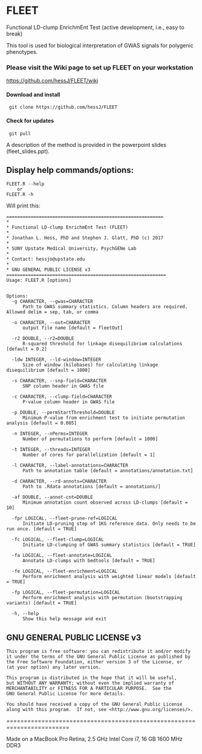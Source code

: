 # FLEET
Functional LD-clump EnrichmEnt Test (active development, i.e., easy to break)

This tool is used for biological interpretation of GWAS signals for polygenic phenotypes. 

### Please visit the Wiki page to set up FLEET on your workstation
https://github.com/hessJ/FLEET/wiki

#### Download and install

     git clone https://github.com/hessJ/FLEET

#### Check for updates

     git pull

A description of the method is provided in the powerpoint slides (fleet_slides.ppt).

## Display help commands/options:

    FLEET.R --help 
    	or
    FLEET.R -h
  
  Will print this: 
  
  ```  
  ==========================================================
*
* Functional LD-clump EnrichmEnt Test (FLEET)
*
* Jonathan L. Hess, PhD and Stephen J. Glatt, PhD (c) 2017
*
* SUNY Upstate Medical University, PsychGENe Lab
*
* Contact: hessjo@upstate.edu
*
* GNU GENERAL PUBLIC LICENSE v3
===========================================================
Usage: FLEET.R [options]


Options:
	-g CHARACTER, --gwas=CHARACTER
		Path to GWAS summary statistics. Column headers are required. Allowed delim = sep, tab, or comma

	-o CHARACTER, --out=CHARACTER
		output file name [default = fleetOut]

	-r2 DOUBLE, --r2=DOUBLE
		R-squared threshold for linkage disequilibrium calculations [default = 0.2]

	-ldw INTEGER, --ld-window=INTEGER
		Size of window (kilobases) for calculating linkage disequilibrium [default = 1000]

	-s CHARACTER, --snp-field=CHARACTER
		SNP column header in GWAS file

	-c CHARACTER, --clump-field=CHARACTER
		P-value column header in GWAS file

	-p DOUBLE, --permStartThreshold=DOUBLE
		Minimum P-value from enrichment test to initiate permutation analysis [default = 0.005]

	-n INTEGER, --nPerms=INTEGER
		Number of permutations to perform [default = 1000]

	-t INTEGER, --threads=INTEGER
		Number of cores for parallelization [default = 1]

	-l CHARACTER, --label-annotations=CHARACTER
		Path to annotation table [default = annotations/annotation.txt]

	-d CHARACTER, --rd-annots=CHARACTER
		Path to .Rdata annotations [default = annotations/]

	-af DOUBLE, --annot-cnt=DOUBLE
		Minimum annotation count observed across LD-clumps [default = 10]

	-fpr LOGICAL, --fleet-prune-ref=LOGICAL
		Initiate LD-pruning step of 1KG reference data. Only needs to be run once. [default = TRUE]

	-fc LOGICAL, --fleet-clump=LOGICAL
		Initiate LD-clumping of GWAS summary statistics [default = TRUE]

	-fa LOGICAL, --fleet-annotate=LOGICAL
		Annotate LD-clumps with bedtools [default = TRUE]

	-fe LOGICAL, --fleet-enrichment=LOGICAL
		Perform enrichment analysis with weighted linear models [default = TRUE]

	-fp LOGICAL, --fleet-permutation=LOGICAL
		Perform enrichment analysis with permutation (bootstrapping variants) [default = TRUE]

	-h, --help
		Show this help message and exit

```




## GNU GENERAL PUBLIC LICENSE v3

    This program is free software: you can redistribute it and/or modify
    it under the terms of the GNU General Public License as published by
    the Free Software Foundation, either version 3 of the License, or
    (at your option) any later version.

    This program is distributed in the hope that it will be useful,
    but WITHOUT ANY WARRANTY; without even the implied warranty of
    MERCHANTABILITY or FITNESS FOR A PARTICULAR PURPOSE.  See the
    GNU General Public License for more details.

    You should have received a copy of the GNU General Public License
    along with this program.  If not, see <http://www.gnu.org/licenses/>.

========================================================================

Made on a MacBook Pro Retina, 2.5 GHz Intel Core i7, 16 GB 1600 MHz DDR3
